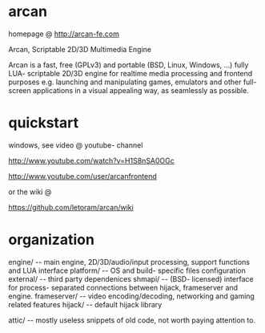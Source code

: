 arcan
=====
homepage @ http://arcan-fe.com

Arcan, Scriptable 2D/3D Multimedia Engine

Arcan is a fast, free (GPLv3) and portable (BSD, Linux, Windows, …)
fully LUA- scriptable 2D/3D engine for realtime media processing
 and frontend purposes e.g. launching and manipulating games, 
emulators and other full-screen applications 
in a visual appealing way, as seamlessly as possible.

quickstart
=====
windows, see video @ youtube- channel 

  http://www.youtube.com/watch?v=H1S8nSA0OGc

  http://www.youtube.com/user/arcanfrontend
  
or the wiki @

https://github.com/letoram/arcan/wiki

organization
=====

 engine/ -- main engine, 2D/3D/audio/input processing, support functions and LUA interface
 platform/ -- OS and build- specific files configuration
 external/ -- third party dependenices
 shmapi/ -- (BSD- licensed) interface for process- separated connections between hijack, frameserver and engine.
 frameserver/ -- video encoding/decoding, networking and gaming related features 
 hijack/ -- default hijack library

 attic/ -- mostly useless snippets of old code, not worth paying attention to.

 
